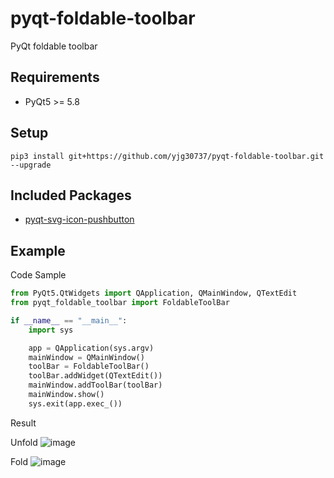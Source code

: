 # pyqt-foldable-toolbar
PyQt foldable toolbar

## Requirements
* PyQt5 >= 5.8

## Setup
```pip3 install git+https://github.com/yjg30737/pyqt-foldable-toolbar.git --upgrade```

## Included Packages
* <a href="https://github.com/yjg30737/pyqt-svg-icon-pushbutton.git">pyqt-svg-icon-pushbutton</a>

## Example
Code Sample
```python
from PyQt5.QtWidgets import QApplication, QMainWindow, QTextEdit
from pyqt_foldable_toolbar import FoldableToolBar

if __name__ == "__main__":
    import sys

    app = QApplication(sys.argv)
    mainWindow = QMainWindow()
    toolBar = FoldableToolBar()
    toolBar.addWidget(QTextEdit())
    mainWindow.addToolBar(toolBar)
    mainWindow.show()
    sys.exit(app.exec_())
```

Result

Unfold
![image](https://user-images.githubusercontent.com/55078043/157591512-9654f7c5-b852-48f9-95bf-2ac22baa182b.png)

Fold
![image](https://user-images.githubusercontent.com/55078043/157591529-2b1ccbb9-5f9b-4342-a52b-d4d48e7e15c5.png)
